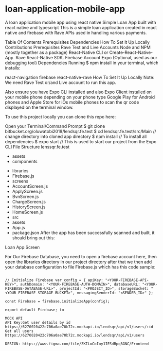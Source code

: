 # loan-application-mobile-app
A loan application mobile app using react native
Simple Loan App built with react native and typescript
This is a simple loan application created in react native and firebase with Rave APIs used in handling various payments.

Table Of Contents
Prerequisites
Dependencies
How To Set It Up Locally
Contributions
Prerequisites
Rave Test and Live Accounts
Node and NPM (mostly together as a package)
React-Native CLI or Create-React-Native-App.
Rave React-Native SDK.
Firebase Account
Expo (Optional, used as our debugging tool)
Dependencies
Running $ npm install in your terminal, which installs:

react-navigation
firebase
react-native-rave
How To Set It Up Locally
Note: We need Rave Test or/and Live account to run this app.

Also ensure you have Expo CLI installed and also Expo Client installed on your mobile phone depending on your phone type Google Play for Android phones and Apple Store for iOs mobile phones to scan the qr code displayed on the terminal window.

To use this project locally you can clone this repo here:

Open your Terminal/Command Prompt
$ git clone bitbucket.org/oluwatobi2018/lendsqr.fe.test
$ cd lendsqr.fe.test/src/Main // change directory into cloned app directory
$ npm install // To install all dependencies
$ expo start // This is used to start our project from the Expo CLI
File Structure
lenssqr.fe.test
+ assets
+ components
- libraries
 - Firebase.js
- screens
 - AccountScreen.js
 - ApplyScreen.js
 - BvnScreen.js
 - ChargeScreen.js
 - HistoryScreen.js
 - HomeScreen.js
- src
 - assets
- App.js
- package.json
After the app has been successfully scanned and built, it should bring out this:

Loan App Screen

For Our Firebase Database, you need to open a firebase account here, then open the libraries directory in our project directory after that we then add your database configuration to file Firebase.js which has this code sample:
``` import firebase from 'firebase';

// Initialize Firebase var config = { apiKey: "<YOUR-FIREBASE-API-KEY>", authDomain: "<YOUR-FIREBASE-AUTH-DOMAIN>", databaseURL: "<YOUR-FIREBASE-DATABASE-URL>", projectId: "<PROJECT_ID>", storageBucket: "<YOUR-FIREBASE-STORAGE-BUCKET>", messagingSenderId: "<SENDER_ID>" };

const Firebase = firebase.initializeApp(config);

export default Firebase; to

MOCK API
API Key:Get user details by id https://6270020422c706a0ae70b72c.mockapi.io/lendsqr/api/v1/users/:id Get all users https://6270020422c706a0ae70b72c.mockapi.io/lendsqr/api/v1/users

DESIGN: https://www.figma.com/file/ZKILoCoIoy1IESdBpq3GNC/Frontend
